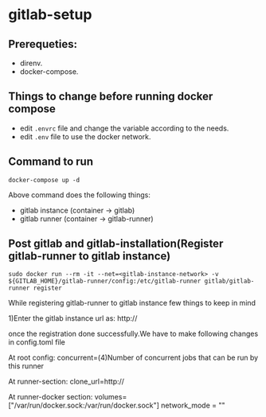 # gitlab-setup

## Prerequeties:
 * direnv.
 * docker-compose.

## Things to change before running docker compose
* edit ``.envrc`` file and change the variable according to the needs.
* edit ``.env`` file to use the docker network.

## Command to run
``docker-compose up -d``

Above command does the following things:
* gitlab instance (container -> gitlab)
* gitlab runner (container -> gitlab-runner)

## Post gitlab and gitlab-installation(Register gitlab-runner to gitlab instance)
``sudo docker run --rm -it --net=<gitlab-instance-network> -v ${GITLAB_HOME}/gitlab-runner/config:/etc/gitlab-runner gitlab/gitlab-runner register``

While registering gitlab-runner to gitlab instance few things to keep in mind

1)Enter the gitlab instance url as: http://<gitlab-container-name>

once the registration done successfully.We have to make following changes in config.toml file

At root config:
concurrent=(4)Number of concurrent jobs that can be run by this runner

At runner-section:
clone_url=http://<gitlab-container-name>

At runner-docker section:
volumes= ["/var/run/docker.sock:/var/run/docker.sock"]
network_mode = "<gitlab-network>"

